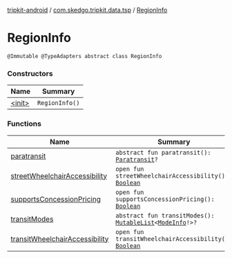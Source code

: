 [tripkit-android](../../index.md) / [com.skedgo.tripkit.data.tsp](../index.md) / [RegionInfo](./index.md)

# RegionInfo

`@Immutable @TypeAdapters abstract class RegionInfo`

### Constructors

| Name | Summary |
|---|---|
| [&lt;init&gt;](-init-.md) | `RegionInfo()` |

### Functions

| Name | Summary |
|---|---|
| [paratransit](paratransit.md) | `abstract fun paratransit(): `[`Paratransit`](../-paratransit/index.md)`?` |
| [streetWheelchairAccessibility](street-wheelchair-accessibility.md) | `open fun streetWheelchairAccessibility(): `[`Boolean`](https://kotlinlang.org/api/latest/jvm/stdlib/kotlin/-boolean/index.html) |
| [supportsConcessionPricing](supports-concession-pricing.md) | `open fun supportsConcessionPricing(): `[`Boolean`](https://kotlinlang.org/api/latest/jvm/stdlib/kotlin/-boolean/index.html) |
| [transitModes](transit-modes.md) | `abstract fun transitModes(): `[`MutableList`](https://kotlinlang.org/api/latest/jvm/stdlib/kotlin.collections/-mutable-list/index.html)`<`[`ModeInfo`](../../com.skedgo.tripkit.routing/-mode-info/index.md)`!>?` |
| [transitWheelchairAccessibility](transit-wheelchair-accessibility.md) | `open fun transitWheelchairAccessibility(): `[`Boolean`](https://kotlinlang.org/api/latest/jvm/stdlib/kotlin/-boolean/index.html) |
